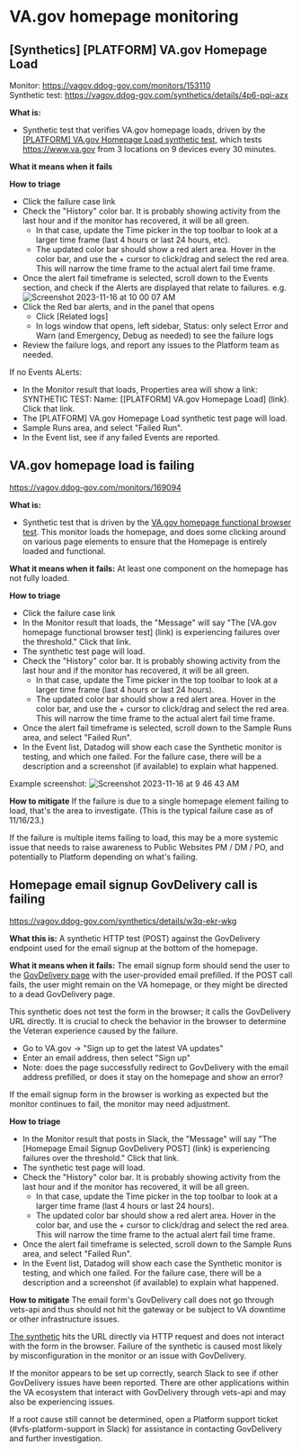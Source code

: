 # VA.gov homepage monitoring

## [Synthetics] [PLATFORM] VA.gov Homepage Load
Monitor: https://vagov.ddog-gov.com/monitors/153110 <br/>
Synthetic test: https://vagov.ddog-gov.com/synthetics/details/4p6-pqi-azx

**What is:** 
* Synthetic test that verifies VA.gov homepage loads, driven by the [[PLATFORM] VA.gov Homepage Load synthetic test](https://vagov.ddog-gov.com/synthetics/details/4p6-pqi-azx), which tests https://www.va.gov from 3 locations on 9 devices every 30 minutes.

**What it means when it fails**

**How to triage**
* Click the failure case link
* Check the "History" color bar. It is probably showing activity from the last hour and if the monitor has recovered, it will be all green.
  * In that case, update the Time picker in the top toolbar to look at a larger time frame (last 4 hours or last 24 hours, etc).
  * The updated color bar should show a red alert area. Hover in the color bar, and use the + cursor to click/drag and select the red area. This will narrow the time frame to the actual alert fail time frame.
* Once the alert fail timeframe is selected, scroll down to the Events section, and check if the Alerts are displayed that relate to failures. e.g. 
![Screenshot 2023-11-16 at 10 00 07 AM](https://github.com/department-of-veterans-affairs/va.gov-team/assets/85581471/17b8b8b9-db5a-4ee8-bdba-e1f4d80b266c)
* Click the Red bar alerts, and in the panel that opens
  * Click [Related logs]
  * In logs window that opens, left sidebar, Status: only select Error and Warn (and Emergency, Debug as needed) to see the failure logs
* Review the failure logs, and report any issues to the Platform team as needed.

If no Events ALerts:
* In the Monitor result that loads, Properties area will show a link: SYNTHETIC TEST: Name: [[PLATFORM] VA.gov Homepage Load] (link). Click that link.
* The [PLATFORM] VA.gov Homepage Load synthetic test page will load.
* Sample Runs area, and select "Failed Run".
* In the Event list, see if any failed Events are reported.



## VA.gov homepage load is failing
https://vagov.ddog-gov.com/monitors/169094

**What is:** 
* Synthetic test that is driven by the [VA.gov homepage functional browser test](https://vagov.ddog-gov.com/synthetics/details/gsg-zui-hg8). This monitor loads the homepage, and does some clicking around on various page elements to ensure that the Homepage is entirely loaded and functional.

**What it means when it fails:**
At least one component on the homepage has not fully loaded.

**How to triage**
* Click the failure case link
* In the Monitor result that loads, the "Message" will say "The [VA.gov homepage functional browser test] (link) is experiencing failures over the threshold." Click that link.
* The synthetic test page will load.
* Check the "History" color bar. It is probably showing activity from the last hour and if the monitor has recovered, it will be all green.
  * In that case, update the Time picker in the top toolbar to look at a larger time frame (last 4 hours or last 24 hours).
  * The updated color bar should show a red alert area. Hover in the color bar, and use the + cursor to click/drag and select the red area. This will narrow the time frame to the actual alert fail time frame.
* Once the alert fail timeframe is selected, scroll down to the Sample Runs area, and select "Failed Run".
* In the Event list, Datadog will show each case the Synthetic monitor is testing, and which one failed. For the failure case, there will be a description and a screenshot (if available) to explain what happened.

Example screenshot: 
![Screenshot 2023-11-16 at 9 46 43 AM](https://github.com/department-of-veterans-affairs/va.gov-team/assets/85581471/2d066429-06c9-4bc7-accc-2193a80b8ede)


**How to mitigate**
If the failure is due to a single homepage element failing to load, that's the area to investigate. (This is the typical failure case as of 11/16/23.) 

If the failure is multiple items failing to load, this may be a more systemic issue that needs to raise awareness to Public Websites PM / DM / PO, and potentially to Platform depending on what's failing.

## Homepage email signup GovDelivery call is failing
https://vagov.ddog-gov.com/synthetics/details/w3q-ekr-wkg

**What this is:**
A synthetic HTTP test (POST) against the GovDelivery endpoint used for the email signup at the bottom of the homepage.

**What it means when it fails:**
The email signup form should send the user to the [GovDelivery page](https://public.govdelivery.com/accounts/USVACHOOSE/subscribers/qualify) with the user-provided email prefilled. If the POST call fails, the user might remain on the VA homepage, or they might be directed to a dead GovDelivery page.

This synthetic does not test the form in the browser; it calls the GovDelivery URL directly. It is crucial to check the behavior in the browser to determine the Veteran experience caused by the failure.

- Go to VA.gov -> "Sign up to get the latest VA updates"
- Enter an email address, then select "Sign up"
- Note: does the page successfully redirect to GovDelivery with the email address prefilled, or does it stay on the homepage and show an error?

If the email signup form in the browser is working as expected but the monitor continues to fail, the monitor may need adjustment.

**How to triage**
* In the Monitor result that posts in Slack, the "Message" will say "The [Homepage Email Signup GovDelivery POST] (link) is experiencing failures over the threshold." Click that link.
* The synthetic test page will load.
* Check the "History" color bar. It is probably showing activity from the last hour and if the monitor has recovered, it will be all green.
  * In that case, update the Time picker in the top toolbar to look at a larger time frame (last 4 hours or last 24 hours).
  * The updated color bar should show a red alert area. Hover in the color bar, and use the + cursor to click/drag and select the red area. This will narrow the time frame to the actual alert fail time frame.
* Once the alert fail timeframe is selected, scroll down to the Sample Runs area, and select "Failed Run".
* In the Event list, Datadog will show each case the Synthetic monitor is testing, and which one failed. For the failure case, there will be a description and a screenshot (if available) to explain what happened.

**How to mitigate**
The email form's GovDelivery call does not go through vets-api and thus should not hit the gateway or be subject to VA downtime or other infrastructure issues.

[The synthetic](https://vagov.ddog-gov.com/synthetics/details/w3q-ekr-wkg) hits the URL directly via HTTP request and does not interact with the form in the browser. Failure of the synthetic is caused most likely by misconfiguration in the monitor or an issue with GovDelivery.

If the monitor appears to be set up correctly, search Slack to see if other GovDelivery issues have been reported. There are other applications within the VA ecosystem that interact with GovDelivery through vets-api and may also be experiencing issues.

If a root cause still cannot be determined, open a Platform support ticket (#vfs-platform-support in Slack) for assistance in contacting GovDelivery and further investigation.
